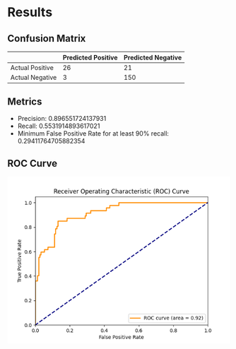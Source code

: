 # Results
## Confusion Matrix
|            | Predicted Positive | Predicted Negative |
|------------|-------------------|-------------------|
| Actual Positive | 26 | 21 |
| Actual Negative | 3 | 150 |

## Metrics
- Precision: 0.896551724137931
- Recall: 0.5531914893617021
- Minimum False Positive Rate for at least 90% recall: 0.29411764705882354

## ROC Curve
![ROC Curve](roc_curve.png)
